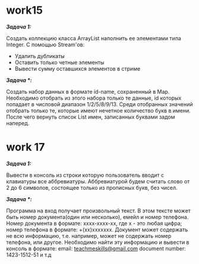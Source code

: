 # work15
**_Задача 1:_**

Создать коллекцию класса ArrayList наполнить ее элементами типа Integer. С помощью
Stream'ов:
- Удалить дубликаты
- Оставить только четные элементы
- Вывести сумму оставшихся элементов в стриме

**_Задача *:_**
  
  Создать набор данных в формате id-name, сохраненный в Map. Необходимо отобрать из
  этого набора только те данные, id которых попадает в числовой диапазон 1/2/5/8/9/13.
  Среди отобранных значений отобрать только те, которые имеют нечетное количество
  букв в имени. После чего вернуть список List имен, записанных буквами задом наперед.

# work 17

**_Задача 1:_**

Вывести в консоль из строки которую пользователь вводит с клавиатуры все
аббревиатуры. Аббревиатурой будем считать слово от 2 до 6 символов, состоящее
только из прописных букв, без чисел.


**_Задача *:_**

Программа на вход получает произвольный текст. В этом тексте может быть номер
документа(один или несколько), емейл и номер телефона. Номер документа в формате:
xxxx-xxxx-xx, где x - это любая цифра; номер телефона в формате: +(xx)xxxxxxx. Документ
может содержать не всю информацию, т.е. например, может не содержать номер
телефона, или другое. Необходимо найти эту информацию и вывести в консоль в
формате:
email: teachmeskills@gmail.com
document number: 1423-1512-51
и т.д
